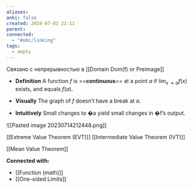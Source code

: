 ```yaml
---
aliases: 
anki: false
created: 2024-07-03 22:11
parent: 
connected:
  - "#обс/linking"
tags:
  - empty
---
```



Связано с непрерывностью в [[Domain Dom(f) or Preimage]]


- **Definition**
A function $f$ is ==**continuous**== at a point $a$ if $\lim_{x \to a} f(x)$ exists, and equals $f(a)$.

- **Visually**
The graph of $f$ doesn’t have a break at $a$.

- **Intuitively**
Small changes to �a yield small changes in �f’s output.

![[Pasted image 20230714212448.png]]

[[Extreme Value Theorem (EVT)]]
[[Intermediate Value Theorem (IVT)]]


[[Mean Value Theorem]]




**Connected with:**
- [[Function (math)]]
- [[One-sided Limits]]


